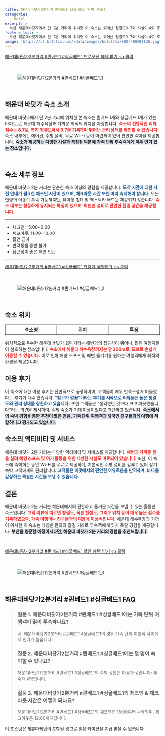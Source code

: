 ```yaml
---
title: 해운대바닷가2분거리 퀸베드1 싱글베드1 완벽 숙소!
categories:
  - Hotel
excerpt: >
  부산 해운대바닷가에서 단 2분 거리에 위치한 이 숙소는 뛰어난 청결도9.7와 시설9.4로 호평받고 있습니다. 넓고 편안한 공간에서 바다를 만끽하며 가족 여행에 최적화된 이곳으로 특별한 휴가를 계획해보세요!
feature_text: >
  부산 해운대바닷가에서 단 2분 거리에 위치한 이 숙소는 뛰어난 청결도9.7와 시설9.4로 호평받고 있습니다. 넓고 편안한 공간에서 바다를 만끽하며 가족 여행에 최적화된 이곳으로 특별한 휴가를 계획해보세요!
image: 'https://cf.bstatic.com/xdata/images/hotel/max500/480691126.jpg?k=8aa0c6ee4a4db52a6560ee887cd868fbde304563aa88c5968fedfbe93663f1c8&o=&hp=1'
---
```


<p><a class="modoo-button" href="https://tinyurl.com/2ylde62b" rel="nofollow noopener">해운대바닷가2분거리  #퀸베드1 #싱글베드1 프로모션 혜택 받기 👈 클릭</a></p><br/>
<figure class="image"><img alt="해운대바닷가2분거리  #퀸베드1 #싱글베드1_1" src="https://cf.bstatic.com/xdata/images/hotel/max1024x768/480691113.jpg?k=d2b6aee0002c7c74c01aa4ec8d785dc9ac58c984397d41ce705adcd3ba083f36&amp;o=&amp;hp=1"/></figure><br/>

<h2 data-ke-size="size26" id="해운대숙소소개">해운대 바닷가 숙소 소개</h2>
<p data-ke-size="size16">해운대 바닷가에서 단 2분 거리에 위치한 본 숙소는 퀸베드 1개와 싱글베드 1개가 있는 아파트로, 해운대 해수욕장과 가까운 최적의 위치를 자랑합니다. <b><span style="color: #ee2323;">숙소의 전반적인 리뷰 점수는 8.7로, 특히 청결도에서 9.7을 기록하며 뛰어난 관리 상태를 확인할 수 있습니다.</span></b> 숙소 내부에는 에어컨, 주방 설비, 무료 Wi-Fi 등이 마련되어 있어 편안한 숙박을 제공합니다. <b><span style="background-color: #21538527;">숙소가 제공하는 다양한 시설과 특장점 덕분에 가족 단위 투숙객에게 매우 인기 있는 장소입니다.</span></b></p>
<p data-ke-size="size16"> </p>
<h2 data-ke-size="size23" id="숙소세부정보">숙소 세부 정보</h2>
<p data-ke-size="size16">해운대 바닷가 2분 거리는 단순한 숙소 이상의 경험을 제공합니다. <b><span style="color: #1a5490;">도착 시간에 대한 사전 안내가 필요한 체크인 시간이 있으며, 체크아웃 시간 또한 미리 숙지해야 합니다.</span></b> 모든 연령의 아동이 투숙 가능하지만, 유아용 침대 및 엑스트라 베드는 제공되지 않습니다. <b><span style="color: #ee2323;">숙소 내부는 청결하게 유지되는 특징이 있으며, 피천한 설비로 편안한 힐링 공간을 제공합니다.</span></b></p>
<hr contenteditable="false" data-ke-style="style5" data-ke-type="horizontalRule"/>
<ul data-ke-list-type="disc" style="list-style-type: disc;">
<li>체크인: 15:00~0:00</li>
<li>체크아웃: 11:00~12:00</li>
<li>흡연 금지</li>
<li>반려동물 동반 불가</li>
<li>접근성이 좋은 해변 인근</li>
</ul>
<hr contenteditable="false" data-ke-style="style5" data-ke-type="horizontalRule"/>
<p><a class="modoo-button" href="https://tinyurl.com/2ylde62b" rel="nofollow noopener">해운대바닷가2분거리  #퀸베드1 #싱글베드1 최저가 예약하기 👈 클릭</a></p><br/>
<figure class="image"><img alt="해운대바닷가2분거리  #퀸베드1 #싱글베드1_2" src="https://cf.bstatic.com/xdata/images/hotel/max500/480691126.jpg?k=8aa0c6ee4a4db52a6560ee887cd868fbde304563aa88c5968fedfbe93663f1c8&amp;o=&amp;hp=1"/></figure><br/>
<h2 data-ke-size="size23" id="숙소위치">숙소 위치</h2>
<table border="1" data-ke-align="alignLeft" data-ke-style="style16" style="border-collapse: collapse; width: 100%; height: 34px;">
<tbody>
<tr style="height: 17px;">
<td style="width: 33.3333%; text-align: center; height: 17px;"><b>숙소명</b></td>
<td style="width: 33.3333%; text-align: center; height: 17px;"><b>위치</b></td>
<td style="width: 33.3333%; text-align: center; height: 17px;"><b>특징</b></td>
</tr>
<tr style="height: 17px;">
<td style="width: 33.3333%; text-align: center; height: 17px;">해운대 바닷가 2분 거리</td>
<td style="width: 33.3333%; text-align: center; height: 17px;">해운대 해수욕장 인근</td>
<td style="width: 33.3333%; text-align: center; height: 17px;">해변 200m 거리</td>
</tr>
<tr>
<td style="width: 33.3333%; text-align: center;">가깝고 편리한 접근성</td>
<td style="width: 33.3333%; text-align: center;">부산 중심부에서 9km</td>
<td style="width: 33.3333%; text-align: center;">김해국제공항 25km</td>
</tr>
<tr>
<td style="width: 33.3333%; text-align: center;">주변 명소: 해운대역 및 달맞이길</td>
<td style="width: 33.3333%; text-align: center;">관광지와 가까운 거리</td>
<td style="width: 33.3333%; text-align: center;">편리한 위치</td>
</tr>
</tbody>
</table>
<p data-ke-size="size16">위치적으로 우수한 해운대 바닷가 2분 거리는 해변과의 접근성이 뛰어나, 많은 여행자들이 선호하는 장소입니다. <b><span style="color: #ee2323;">숙소에서 해운대 해수욕장까지는 단 200m로, 도보로 손쉽게 이동할 수 있습니다.</span></b> 이로 인해 해양 스포츠 및 해변 즐기기를 원하는 여행객에게 최적의 환경을 제공합니다.</p>
<h2 data-ke-size="size23" id="이용후기">이용 후기</h2>
<p data-ke-size="size16">이 숙소에 대한 이용 후기는 전반적으로 긍정적이며, 고객들이 매우 만족스럽게 머물렀다는 후기가 다수 있습니다. <b><span style="color: #1a5490;">“침구가 깔끔”이라는 후기를 시작으로 리뷰들은 높은 청결도와 관리 상태를 칭찬하고 있습니다.</span></b> 또한 고객들은 “생각했던 것보다 크고 깨끗했습니다"라는 의견을 제시하여, 실제 숙소가 기대 이상이었다고 판단하고 있습니다. <b><span style="background-color: #21538527;">숙소에서의 숙박 경험을 통한 추천이 많은 만큼, 가족 단위 여행객과 외국인 친구들과의 여행에 적합하다고 평가되고 있습니다.</span></b></p>
<h2 data-ke-size="size26" id="액티비티및서비스">숙소의 액티비티 및 서비스</h2>
<p data-ke-size="size16">해운대 바닷가 2분 거리는 다양한 액티비티 및 서비스를 제공합니다. <b><span style="color: #ee2323;">해변과 가까운 점을 살려 해양 스포츠 및 여가 활동을 위한 다양한 시설도 마련되어 있습니다.</span></b> 또한, 이 숙소에 숙박하는 동안 Wi-Fi를 무료로 제공하며, 기본적인 주방 설비를 갖추고 있어 장기 숙박 고객에게도 편리합니다. <b><span style="color: #1a5490;">고객들은 이곳에서의 편안한 여유로움을 만끽하며, 바다를 감상하는 특별한 시간을 보낼 수 있습니다.</span></b></p>
<h2 data-ke-size="size23" id="결론">결론</h2>
<p data-ke-size="size16">해운대 바닷가 2분 거리는 해운대에서의 편안하고 즐거운 시간을 보낼 수 있는 훌륭한 숙소입니다. <b><span style="color: #ee2323;">고객 리뷰에 따르면 청결도, 직원 친절도, 그리고 위치 등이 매우 높은 점수를 기록하였으며, 가족 여행이나 친구들과의 여행에 이상적입니다.</span></b> 해운대 해수욕장과 가까이 위치한 이 숙소는 다양한 편의와 즐길 거리로 투숙객에게 잊지 못할 경험을 제공합니다. <b><span style="background-color: #21538527;">부산을 방문할 예정이시라면, 해운대 바닷가 2분 거리의 경험을 추천드립니다.</span></b></p>
<p data-ke-size="size16"> </p>

<p><a class="modoo-button" href="https://tinyurl.com/2ylde62b" rel="nofollow noopener">해운대바닷가2분거리  #퀸베드1 #싱글베드1 할인 혜택 받기 👈 클릭</a></p><br>

<figure class="image"><img src="https://cf.bstatic.com/xdata/images/hotel/max500/480691162.jpg?k=c8def89098a3a6ddbab890946acb28845ef66cf1b0caf4319d7528301e764018&o=&hp=1" alt="해운대바닷가2분거리  #퀸베드1 #싱글베드1_3"></figure><br>
<h2 id="해운대바닷가2분거리  #퀸베드1 #싱글베드1_FAQ">해운대바닷가2분거리  #퀸베드1 #싱글베드1 FAQ</h2>
<div itemscope="" itemtype="https://schema.org/FAQPage"> 
<blockquote> 
<div itemscope="" itemprop="mainEntity" itemtype="https://schema.org/Question"> 
<h3 id="질문_1" itemprop="name">질문 1. 해운대바닷가2분거리 #퀸베드1 #싱글베드1에는 가족 단위 여행객이 많이 투숙하나요?</h3> 
<div itemscope="" itemprop="acceptedAnswer" itemtype="https://schema.org/Answer"> 
<span itemprop="text"> 
<p>네, 해운대바닷가2분거리 #퀸베드1 #싱글베드1의 경우 가족 단위 여행객 사이에서 인기가 높습니다.</p> 
</span> 
</div> 
</div> 

<div itemscope="" itemprop="mainEntity" itemtype="https://schema.org/Question"> 
<h3 id="질문_2" itemprop="name">질문 2. 해운대바닷가2분거리 #퀸베드1 #싱글베드1에는 몇 명이 숙박할 수 있나요?</h3> 
<div itemscope="" itemprop="acceptedAnswer" itemtype="https://schema.org/Answer"> 
<span itemprop="text"> 
<p>해운대바닷가2분거리 #퀸베드1 #싱글베드1의 숙박 정원은 다음과 같습니다: 투숙객 4명입니다.</p> 
</span> 
</div> 
</div> 

<div itemscope="" itemprop="mainEntity" itemtype="https://schema.org/Question"> 
<h3 id="질문_3" itemprop="name">질문 3. 해운대바닷가2분거리 #퀸베드1 #싱글베드1의 체크인 & 체크아웃 시간은 어떻게 되나요?</h3> 
<div itemscope="" itemprop="acceptedAnswer" itemtype="https://schema.org/Answer"> 
<span itemprop="text"> 
<p>해운대바닷가2분거리 #퀸베드1 #싱글베드1의 체크인은 15:00부터 시작되며, 체크아웃은 12:00까지입니다.</p> 
</span> 
</div> 
</div> 
</blockquote> 
</div><p>이 포스팅은 제휴마케팅이 포함된 광고로 일정 커미션을 지급 받을 수 있습니다.</p>

